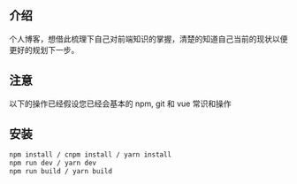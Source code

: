 ## 介绍
个人博客，想借此梳理下自己对前端知识的掌握，清楚的知道自己当前的现状以便更好的规划下一步。

## 注意
以下的操作已经假设您已经会基本的 npm, git 和 vue 常识和操作

## 安装
```sh
npm install / cnpm install / yarn install
npm run dev / yarn dev
npm run build / yarn build
```